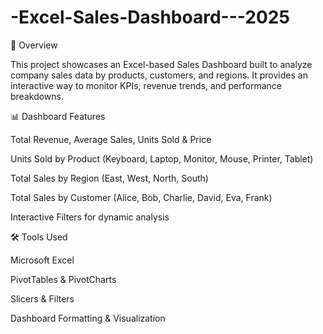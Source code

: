 # -Excel-Sales-Dashboard---2025

📌 Overview

This project showcases an Excel-based Sales Dashboard built to analyze company sales data by products, customers, and regions. It provides an interactive way to monitor KPIs, revenue trends, and performance breakdowns.

📊 Dashboard Features

Total Revenue, Average Sales, Units Sold & Price

Units Sold by Product (Keyboard, Laptop, Monitor, Mouse, Printer, Tablet)

Total Sales by Region (East, West, North, South)

Total Sales by Customer (Alice, Bob, Charlie, David, Eva, Frank)

Interactive Filters for dynamic analysis

🛠️ Tools Used

Microsoft Excel

PivotTables & PivotCharts

Slicers & Filters

Dashboard Formatting & Visualization
